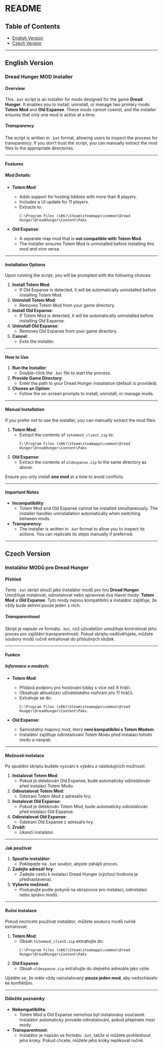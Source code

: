 # README

## Table of Contents
- [English Version](#english-version)
- [Czech Version](#czech-version)

---

## English Version

### Dread Hunger MOD Installer

#### Overview
This `.bat` script is an installer for mods designed for the game **Dread Hunger**. It enables you to install, uninstall, or manage two primary mods: **Totem Mod** and **Old Expanse**. These mods cannot coexist, and the installer ensures that only one mod is active at a time.

##### Transparency
The script is written in `.bat` format, allowing users to inspect the process for transparency. If you don't trust the script, you can manually extract the mod files to the appropriate directories.

---

#### Features

##### Mod Details:
- **Totem Mod**:
  - Adds support for hosting lobbies with more than 8 players.
  - Includes a UI update for 11 players.
  - Extracts to:
    ```
    C:\Program Files (x86)\Steam\steamapps\common\Dread Hunger\DreadHunger\Content\Paks
    ```
  
- **Old Expanse**:
  - A separate map mod that is **not compatible with Totem Mod**.
  - The installer ensures Totem Mod is uninstalled before installing this mod and vice versa.

---

#### Installation Options
Upon running the script, you will be prompted with the following choices:
1. **Install Totem Mod**:
   - If Old Expanse is detected, it will be automatically uninstalled before installing Totem Mod.
2. **Uninstall Totem Mod**:
   - Removes Totem Mod from your game directory.
3. **Install Old Expanse**:
   - If Totem Mod is detected, it will be automatically uninstalled before installing Old Expanse.
4. **Uninstall Old Expanse**:
   - Removes Old Expanse from your game directory.
5. **Cancel**:
   - Exits the installer.

---

#### How to Use
1. **Run the Installer**:
   - Double-click the `.bat` file to start the process.
2. **Provide Game Directory**:
   - Enter the path to your Dread Hunger installation (default is provided).
3. **Choose an Option**:
   - Follow the on-screen prompts to install, uninstall, or manage mods.

---

#### Manual Installation
If you prefer not to use the installer, you can manually extract the mod files:
1. **Totem Mod**:
   - Extract the contents of `totemmod_client.zip` to:
     ```
     C:\Program Files (x86)\Steam\steamapps\common\Dread Hunger\DreadHunger\Content\Paks
     ```
2. **Old Expanse**:
   - Extract the contents of `oldexpanse.zip` to the same directory as above.

Ensure you only install **one mod** at a time to avoid conflicts.

---

#### Important Notes
- **Incompatibility**:
  - Totem Mod and Old Expanse cannot be installed simultaneously. The installer handles uninstallation automatically when switching between mods.
- **Transparency**:
  - The installer is written in `.bat` format to allow you to inspect its actions. You can replicate its steps manually if preferred.

---

## Czech Version

### Instalátor MODů pro Dread Hunger

#### Přehled
Tento `.bat` skript slouží jako instalátor modů pro hru **Dread Hunger**. Umožňuje instalovat, odinstalovat nebo spravovat dva hlavní mody: **Totem Mod** a **Old Expanse**. Tyto mody nejsou kompatibilní a instalátor zajišťuje, že vždy bude aktivní pouze jeden z nich.

##### Transparentnost
Skript je napsán ve formátu `.bat`, což uživatelům umožňuje kontrolovat jeho proces pro zajištění transparentnosti. Pokud skriptu nedůvěřujete, můžete soubory modů ručně extrahovat do příslušných složek.

---

#### Funkce

##### Informace o modech:
- **Totem Mod**:
  - Přidává podporu pro hostování lobby s více než 8 hráči.
  - Obsahuje aktualizaci uživatelského rozhraní pro 11 hráčů.
  - Extrahuje se do:
    ```
    C:\Program Files (x86)\Steam\steamapps\common\Dread Hunger\DreadHunger\Content\Paks
    ```
  
- **Old Expanse**:
  - Samostatný mapový mod, který **není kompatibilní s Totem Modem**.
  - Instalátor zajišťuje odinstalování Totem Modu před instalací tohoto modu a naopak.

---

#### Možnosti instalace
Po spuštění skriptu budete vyzváni k výběru z následujících možností:
1. **Instalovat Totem Mod**:
   - Pokud je detekován Old Expanse, bude automaticky odinstalován před instalací Totem Modu.
2. **Odinstalovat Totem Mod**:
   - Odstraní Totem Mod z adresáře hry.
3. **Instalovat Old Expanse**:
   - Pokud je detekován Totem Mod, bude automaticky odinstalován před instalací Old Expanse.
4. **Odinstalovat Old Expanse**:
   - Odstraní Old Expanse z adresáře hry.
5. **Zrušit**:
   - Ukončí instalátor.

---

#### Jak používat
1. **Spusťte instalátor**:
   - Poklepejte na `.bat` soubor, abyste zahájili proces.
2. **Zadejte adresář hry**:
   - Zadejte cestu k instalaci Dread Hunger (výchozí hodnota je přednastavena).
3. **Vyberte možnost**:
   - Postupujte podle pokynů na obrazovce pro instalaci, odinstalaci nebo správu modů.

---

#### Ruční instalace
Pokud nechcete používat instalátor, můžete soubory modů ručně extrahovat:
1. **Totem Mod**:
   - Obsah `totemmod_client.zip` extrahujte do:
     ```
     C:\Program Files (x86)\Steam\steamapps\common\Dread Hunger\DreadHunger\Content\Paks
     ```
2. **Old Expanse**:
   - Obsah `oldexpanse.zip` extrahujte do stejného adresáře jako výše.

Ujistěte se, že máte vždy nainstalovaný **pouze jeden mod**, aby nedocházelo ke konfliktům.

---

#### Důležité poznámky
- **Nekompatibilita**:
  - Totem Mod a Old Expanse nemohou být instalovány současně. Instalátor automaticky provede odinstalování, pokud přepínáte mezi mody.
- **Transparentnost**:
  - Instalátor je napsán ve formátu `.bat`, takže si můžete prohlédnout jeho kroky. Pokud chcete, můžete jeho kroky replikovat ručně.
